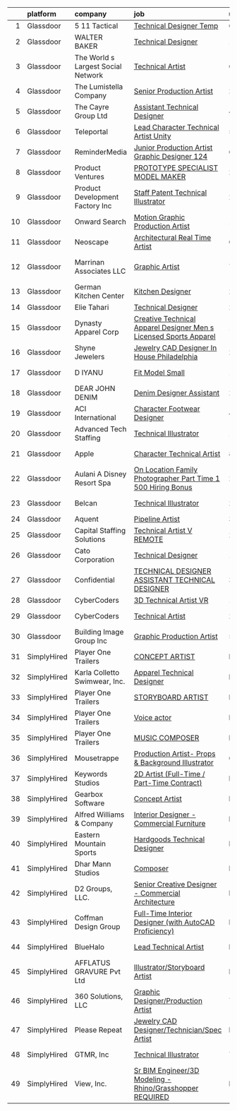 

|    | platform    | company                            | job                                                                                                                                                                                                                                                                                                                                                                                                                                                                                                                                                                                                                                                                                                                                                                                                                                                                                                                                                                                                                                                                                                                                                                                                                                                                                                                                                                                                  | update_time   | location            |
|---:|:------------|:-----------------------------------|:-----------------------------------------------------------------------------------------------------------------------------------------------------------------------------------------------------------------------------------------------------------------------------------------------------------------------------------------------------------------------------------------------------------------------------------------------------------------------------------------------------------------------------------------------------------------------------------------------------------------------------------------------------------------------------------------------------------------------------------------------------------------------------------------------------------------------------------------------------------------------------------------------------------------------------------------------------------------------------------------------------------------------------------------------------------------------------------------------------------------------------------------------------------------------------------------------------------------------------------------------------------------------------------------------------------------------------------------------------------------------------------------------------|:--------------|:--------------------|
|  1 | Glassdoor   | 5 11 Tactical                      | [Technical Designer  Temp ](https://www.glassdoor.com/partner/jobListing.htm?pos=124&ao=1110586&s=58&guid=00000182394689adb2409f5a56b5c7e5&src=GD_JOB_AD&t=SR&vt=w&cs=1_cc836a94&cb=1658818300938&jobListingId=1008014677003&cpc=AC285F3A3ECA6BB0&jrtk=3-0-1g8skd2jtkhqq801-1g8skd2kejcbi800-7d43e1f6d02ee829--6NYlbfkN0D6KkuCY15rIuO4yDBIdTXqpEaovYncxkn53Vcrfk9ZM5wnFUFug3bUOwzVVTDFWhujIoEgxjkmGVcQiv98dVSzLZ5P9d9R9_wpeQglrvZg9Cn6m1Ioih7tI1KCbkP12zif2P26_c5mAV_0srGzGMfCxIJleLWQOsHXNCOV8mBB0Hxbxhb6sZgY_Y2tUAe9vcZRm6WQp4QK79J4vB1BZ2UQ_FoKGMSQe9vCFBqjUgbWHMlwBiJKOmNHzCxaotvRbNYndZoiBQoYSZ6jWrvjM69qOvvYFa8fidel1gMiEd51uXIE4_CKje6asVBlYGNbiVK06deXGJ_P9cAROVtJIdD1-6KlxCJJYsdcd6Po5plImmJF4s_nzkNhCtfd9M7q0nAHCoA0wPHf0MOD1RWW0riOQfUd3T0Zw9U30ikB5fWOjXgOTO8kivM-Yasn5xGmNECpSTEyA1wZFmF2_Ux5lIaibfLm_Du1P9vnXgkjISvRDJjHL2s0htS8Em4l4BW8RELZ4F2sHiA-6KndikDWpxvHzwOlhayTKHIB_Iw-UgWQU0xCnGsvGKjdQteSiZowDlEQAG8iuLBdfuZIEJP8HWXoE8tsEcZdeYXuHLB0JhDFY99Du0FU-5X1iy0BJsmt2mvUd2Fdl4QKPcnDVD4nqE-P3_I-E9Yrn1KfTf0-yV3U4ZwJX7FpFRuJI3D3jSTHo1nJD9DHOXKFu1TiQU_epcUqz1qaN3_Jqj4THELl3xpwIOE4wOYEgi6Y1TJ-Ji19MkcFwFL_9yPQXDteRWtZ6LhH8MUzoR5xLQg%3D)                                                                                                                                                                                                                                        | 6d            | Irvine, CA          |
|  2 | Glassdoor   | WALTER BAKER                       | [Technical Designer](https://www.glassdoor.com/partner/jobListing.htm?pos=104&ao=1110586&s=58&guid=00000182394689adb2409f5a56b5c7e5&src=GD_JOB_AD&t=SR&vt=w&ea=1&cs=1_bcaf6c70&cb=1658818300936&jobListingId=1008005332025&cpc=D975E6D323D47586&jrtk=3-0-1g8skd2jtkhqq801-1g8skd2kejcbi800-16b3193b0ede4e7f--6NYlbfkN0A1-j4u96m2xyqoeIWnPoR7_J4x_bs5PQ-S-7T73NKrWs1ICRAWkHF7n2wd2ehqD8mDuGAT67GNun9A0CDmgBq9KSGfgngPpHkvvyaAc0N8118XMNXDUARQgpqAiZ1AtpVDpoLLrYWxJ2obS0RKBKzT3HjfD14k6Li0J2v4QPvvVLY-SKT17o0jOCrZo0-TTTXbqdOOeBD7fSno-0BFbjtWd8S5n1H8Xc6dKZKTip6rZjmKiGjztfn5IaY6wqAq6nugXutyqqjEDwtyl_i5WhNMSBkXQ5KGANJAcEjQmmy9l44p3dbRdAew73-IfhiA4Eav94d3-rJJ2RDubQFJ_ET5-yqQmZkkIrMvxgk3V1jo0JoFctN0-1kkmqkQlRbwpAfgPPzVMVtSce3Z7wdaxlkS1zrmdAMbLTDKi_MXgurlEcrpzRlAvJmsk9yj5nRcaK81aTdScxFblc77jmPfPzOj6f7eHVJNTxeYFmlZd_BTEjQpRGfvQpYz)                                                                                                                                                                                                                                                                                                                                                                                                                                                                                                                                                        | 11d           | New York, NY        |
|  3 | Glassdoor   | The World s Largest Social Network | [Technical Artist](https://www.glassdoor.com/partner/jobListing.htm?pos=123&ao=1110586&s=58&guid=00000182394689adb2409f5a56b5c7e5&src=GD_JOB_AD&t=SR&vt=w&ea=1&cs=1_6c822497&cb=1658818300938&jobListingId=1008016092355&cpc=D69957E0862862E0&jrtk=3-0-1g8skd2jtkhqq801-1g8skd2kejcbi800-3fe48458527b2a73--6NYlbfkN0DSgjPPcnEdvoK3uuxfISLALE6pB1FR7YSHOr_tSg5_QGIhoz_2VqUepdcKLBLI_zSI5rPHLCmBGcHrFrck0cHjdU5__OMtuROnyZWDMOtqNSikp5wvkTxRpbsPl5pbutXcizHzgqtDKCR-K6arTo1pSf5JZqUluYI6VYaa-41gPl0TfFDrGXrD7WTZGBkevvFh6U-LSJjiPEF3BISYY-vCyIhHW1gONHoVkbDc-lVz8SDT-G53VmB3dkhBQGu7c22xKCjVdme0I2XLGtDS9M_LiZGeSMtZDlVXVeTEvolOAwPWY4yhhNx0MGN1KSJ_Qxd02tG5XogHZx6ZHfaf7Xbf49q5WOXrvx5xH5NgDheKf--azDpco5tPoV1JErF0iIlqUU_5T96RhIesNjLka-oUPd12cXiOaajdRhTyP_YrochEtu9uEaGIol-yklIRcPJclTAnYlO9Ow7u7yj61VBnuHpaT-anayTiX3n7sx_bbFaCR8QAsLOr-F3wbJRVPCcQHaFDPRe-lR4Jii_X7YqRsGVIzyJMLzYvY6ZVEcoV-ZiuQ2Kzf9eXvUHQW6K7voMqMgtRvfGnM6FQwP8ormuS)                                                                                                                                                                                                                                                                                                                                                                                                                                                          | 6d            | Houston, TX         |
|  4 | Glassdoor   | The Lumistella Company             | [Senior Production Artist](https://www.glassdoor.com/partner/jobListing.htm?pos=113&ao=1110586&s=58&guid=00000182394689adb2409f5a56b5c7e5&src=GD_JOB_AD&t=SR&vt=w&cs=1_de915083&cb=1658818300937&jobListingId=1008028672485&cpc=9C938E8DE9AD6C02&jrtk=3-0-1g8skd2jtkhqq801-1g8skd2kejcbi800-05b1bd2fb5adb68a--6NYlbfkN0BEpW92YOG37VTfhljEx-fxCECMB1Dc_czrh-mt84bFxS9gl_eNyb6vfa4frp7vlEQjrTYlEX9qPr56RFrB3aJEaDxMCwmVYAn08BqlNdYlTcya01CCEKA3nllu9K-BqlWvGJtSnLCI0gmRz9j89EXSHk_NOeQ6BFAbr0zEmdSjA-NaRam1DtCWf2WZBAovyQ6A0ynfS3YFG-YwzHBn--BWBcHzbNPVPrDRScnXUyPZbB7s9xpDvB-o025tiqC6SzjzRFRme8ufEd0wGgza8gpqp92sW5bxD1nSM-kD04zP0mx_LK3cccX2B1pSkI4dk-kgs7npq359rGBVy45sTXz3ysIDcCIEsA0hC-EDrBJAS5fudOCA9KjlCBaD2_5-49wFdQvJYge02OWLOnMuXCmv5FKUhDvvwNmfWMR08pOscncWd1-sByj99IxR2JUUN4T7MPI1oUFtQRRtwg-691VOie8TdXPIzxFCVNPlPXKcrg%3D%3D)                                                                                                                                                                                                                                                                                                                                                                                                                                                                                                                                                           | 24h           | Atlanta, GA         |
|  5 | Glassdoor   | The Cayre Group Ltd                | [Assistant Technical Designer](https://www.glassdoor.com/partner/jobListing.htm?pos=112&ao=1110586&s=58&guid=00000182394689adb2409f5a56b5c7e5&src=GD_JOB_AD&t=SR&vt=w&ea=1&cs=1_c712a1d9&cb=1658818300937&jobListingId=1008020690411&cpc=9A35C3CDC9AD954F&jrtk=3-0-1g8skd2jtkhqq801-1g8skd2kejcbi800-fda2dd4ec6e10309--6NYlbfkN0Af7IH--f52cTUDwFMUanxXcd3NiV5wYJyzlyk1G5yREYcHNsx28vaPgZa_TGwNprhq9kacK8RvVpo5a9q8FWpFW4X7-XTJzlfTwhv6w9e9iHlhYfJLa3GwERkvHZkeywxjJPuriCQoz4RMhWnIXB_nG_EUB4QCsVgDz-96laUsLm_oodOV4IP7fDnLzAzN_S8liZ2YUF_RcYZekxYcKN89cj1j6gfnpT4DUBDuttdc6GcHJvQift9lb7DtXGiWbAj51oNtDLholFHjEZLd2sJf2Nm5ceekaarJ-0P7XLhWy99_9olTXMD4HJSl9eYBUuVBWXpLBJqarvA291CQF_vf7utBCWiHtemRqk3x3km5DR6UEejB_3kALjXJE19ee-eSZJgsEGydjsthnikg3EbYqCGrSTNm_ZTYW59TQFzDHCzZjbxJMIXJWwGKHVVDoF17wqFtf42RMP5BUkCuqUrVnX-itbYBRJNGFPpzBXaZgaJqEHEYY6hVUuPSoWskuYiL1eqLcWUGRQ%3D%3D)                                                                                                                                                                                                                                                                                                                                                                                                                                                                                                                  | 4d            | New York, NY        |
|  6 | Glassdoor   | Teleportal                         | [Lead Character Technical Artist  Unity ](https://www.glassdoor.com/partner/jobListing.htm?pos=101&ao=1110586&s=58&guid=00000182394689adb2409f5a56b5c7e5&src=GD_JOB_AD&t=SR&vt=w&ea=1&cs=1_cd56d77d&cb=1658818300936&jobListingId=1008018217344&cpc=66625C18893C0C14&jrtk=3-0-1g8skd2jtkhqq801-1g8skd2kejcbi800-859906894c9f4cb0--6NYlbfkN0AntC0C-TCVph3zu4OMPCfnQ-MMa4QglcNogR1ub3Tc_rZpyyJWIRgVi7EPDJFmRmFcYf0QzQ1Ku_ZX85dKfE0lMzCb5y1OiNdkVSz5CQgf-MD83-MTBdnj7igXv4Tljj-W0vMddCTkwos60s-DNMwYa_SBUvewDsiz-dhR5ay00I08jioO_88zWj9ex09pR8zGZk2eqSpqHMwwp4lLC3TbGZU6hDw4wVaRIeHhFjg1K6JetyQPRx3F0lcEy1ApsQ_wVHk7wxzYPlzgMVgp0V3z0PvtP2jB6wYSuAdTmIcrtcXvXeUV6RPUBoaKmBHFT90XGqLNNVLPnZxqN3PwLLD4yNK8N9YNpGWrLiVbu3aJA5XTFvA8IhDmIqCIfQc8twesnommPqLrzZdi2jbv6YTcScmgQY4ZMymRZtmvPjKST53qZ_zJ1cpJU81js8BLx0APcU6G6diqnvWyuPzR2ckQ9VHGtIIe6ZK4YmYkvEr8SD0luhRE_QGYE0sGUCM_4w9qMoxusg0XmoZPu50Jp0Ik)                                                                                                                                                                                                                                                                                                                                                                                                                                                                                                   | 5d            | Remote              |
|  7 | Glassdoor   | ReminderMedia                      | [Junior Production Artist Graphic Designer  124 ](https://www.glassdoor.com/partner/jobListing.htm?pos=117&ao=1110586&s=58&guid=00000182394689adb2409f5a56b5c7e5&src=GD_JOB_AD&t=SR&vt=w&ea=1&cs=1_3a304afe&cb=1658818300938&jobListingId=1008015049343&cpc=8795CF9063CD573D&jrtk=3-0-1g8skd2jtkhqq801-1g8skd2kejcbi800-483923777035cfd3--6NYlbfkN0BV5xWQvMmIkgUcdRWb7iWRWS4LnwJ0A4ASNg0KGqrukA_POA8ifgoOj7ZHGRdIKnJ6hU-Fy6hPRatKZ6qieiqvEvHj1oqrTY0pPiXCJ8Br1qXsme6Nkk9Pt9LV9bT_ahxJy2MUFPpA0rgFw3VAzODJAa2N6_q5OshETSVwVEzbW1JPJkimDcEuDGFDkUvGDcF84mF-TgUGNsBwpQNTFOSiWWLbTYv-aCjBrpNGlRBhCIBbXEeRtLnv0DA_5wrVnedNjjWp32WpG5TYK8M46a3HMMxcY8CHv_b2p7-N3nR1zht0j_9qBQHzw-KpCHvVMRCw1bJfXztss-CdhgqEtDWmaYboYtl8jqcvc7DTWJWHZcEFWPRzZhxNHPj-TsdetcwKGIkPmu74AwNewYq7yuiS5OIRiP4ipkfjA5KDWids3XEfICyDDmI-Lb5mC80Hjhhn_ZbFIJOD80ZeaPY6Z1mflntFMxTGIoZU-UyDfyNm0-A3dTfanVwu0ekPLwIJguexO4tM2XAAK_YL4GwlR_cBDSCqCPwMfVI%3D)                                                                                                                                                                                                                                                                                                                                                                                                                                                                             | 6d            | Remote              |
|  8 | Glassdoor   | Product Ventures                   | [PROTOTYPE SPECIALIST   MODEL MAKER](https://www.glassdoor.com/partner/jobListing.htm?pos=105&ao=1110586&s=58&guid=00000182394689adb2409f5a56b5c7e5&src=GD_JOB_AD&t=SR&vt=w&ea=1&cs=1_9537db6e&cb=1658818300937&jobListingId=1008028303055&cpc=2150CD7E66658E49&jrtk=3-0-1g8skd2jtkhqq801-1g8skd2kejcbi800-a6fe71f5953da0c3--6NYlbfkN0D8MUTqa7XdlHwNKTezbxLwYTtL0moYpcV7Q7G4Xs0LfnOxS5OELbpY7BnflRQ1mJR6huczeWRF54OzAAFwLpZq-Rfi3uM_icdoOoTbys-0D0qjnKBtzm9DvHN5FIQeAz0XzKJwMnKS2OPHnyWxznpQeLDkW2YplnwE-Mx0H8H_pr0AilITCHHG9ayTrXXZPRW9R0h-D_xuhzaEP7t-mACpCq9oRg7wkCujFugiV5lrIdayXuYYPQa9LRlf-Riee6cXi2dKWha61egjAQ-_pkrVCsXY7nN4ZU9YSb_c6Sr1g_JBp8bazPun7WikL7zcGv9wXK8tbgLUyb4TW4Ivfv2KTmgZSRe-VwbSoEtWkSzJ9vl5eZHD-1xS62_P_HMFxNj9qB5AImpgj-jNSK0IMSQZU7botGWVSfwMgmftlvlke_hxDw31hqCG0Ot3g-5rXKmgyo2YbRvdld7veZqm4Vh-MfpuxLb3wZdpmOUb2E1qBtoUk5M-UkQeoDYSUQLfuqJIYfBMBgWOag%3D%3D)                                                                                                                                                                                                                                                                                                                                                                                                                                                                                                            | 24h           | Fairfield, CT       |
|  9 | Glassdoor   | Product Development Factory  Inc   | [Staff Patent   Technical Illustrator](https://www.glassdoor.com/partner/jobListing.htm?pos=111&ao=1110586&s=58&guid=00000182394689adb2409f5a56b5c7e5&src=GD_JOB_AD&t=SR&vt=w&ea=1&cs=1_f04d1628&cb=1658818300937&jobListingId=1008028185102&cpc=8CDBB1EC89CF7160&jrtk=3-0-1g8skd2jtkhqq801-1g8skd2kejcbi800-169967502a7e5570--6NYlbfkN0A953Z9EfJZc5Z9y7Wb0NkuJO-5BBnqXCJSieP3bN3oT3pD2vzfTR73aYmAFikiu00d60xhu7R-WiTHaw0sQXFVDm8erCPFzCWp4XBOXAKbaUJAnKv59AUwWXP2FqhOMPbWcy4Pzia449-8_Zydl2A0NgzQMepkZoILU6GmR0j7Oy5-FRJqyhsX8OEYquSFiehq7yAoif3duVFXPr_qlqM76mcpauvUdttQJXxCOgi7wzZAINhcNHkTVhWbTnfAD7FdEAwtuOZ6EuZA21q3cgL1GN5jwPu0Cx2QpRh3jXLF3Ih_og9on4dd5PLUruGJ9FnKZInvmcoziD2f9iyPbD2238gJi00MEEBQmf2yjLimqIkk-4iXypV1fNA1JeM0b9IpN94ckLNUvUixARuu27aG8ZLfKqBcIb_VdJb-_y3wJC7a1MfbbThQEw--CrUWew2WE4Pg43J7qhX0pz-kZjoVypHjRJwOFqLiWZawwEjSII2KrGJmz3fvea9fWj927bBruf1hFMNXeQ%3D%3D)                                                                                                                                                                                                                                                                                                                                                                                                                                                                                                          | 24h           | Remote              |
| 10 | Glassdoor   | Onward Search                      | [Motion Graphic Production Artist](https://www.glassdoor.com/partner/jobListing.htm?pos=128&ao=1110586&s=58&guid=00000182394689adb2409f5a56b5c7e5&src=GD_JOB_AD&t=SR&vt=w&cs=1_d18fe229&cb=1658818300939&jobListingId=1008025411012&cpc=C3517E2410EFB392&jrtk=3-0-1g8skd2jtkhqq801-1g8skd2kejcbi800-660d75554043d9e8--6NYlbfkN0B7YoEZZ2QAGDyEGGmBPAUWSHc1Mt3sMCn9FehKcWA3wwfxcx19LEZnY8Y4HGhdxxo_AZCRgOeKtFgMHmjTBqCPKr2z1xDfFCQZA60oXs8OEd0TGe8T7zwfm1DOtyl3-tRvObejY_RXhkcvQtkVWJMu-aRM1B3nKo0v3OBBDgg4-K8ZfPe7TI6sFsxE8IIR0qe08FXcnZYOTcRqw5Ix2dVyVY_ETq3GtFQhIEwVkp0w_CnWvF20PDxludDusomQVZqstlzcYGQJ-YuojTF9rJySTlWu5cSTJnTPzJSliG0-p2pUIW9o4R3eLbZMnYkZgAzCAgLEFNzgI41e8152EUxwYYBQyDRbEfGQ_4IVRU6mbKiprgn5g7iCUe34wj4Fx3sEPhKZ5PJfKa5goSw9r8DFqk2NLugXiltrHiqebstXmRxzsSRsjHn8P3zIDMOItAzGz3mKTuYJ3WqzVRxnqRhtovcXuHFZP_VA5QjtwipauPjOOsMjp2CqXChEE-iD-PLoekefG4ZS1rNT6wKi5fGM0sWW70lZ8QvGDtOaUHf-gW94i53XKHEsDr07-SITr88-HtBUZwYnyPdknfJdPrHjGJBSsIu9kUIkaN2i_PXMzjqFaOovowsbOEWG_61UC36c5Sls23nIraCXIJlgQuOAOPCkooyEZ9prrM2YhFWcJxbJ1oW1_I6eMWaMNUbEd_GDsc3gABMK5Pzwy7n4NFlcwfitysbm4Kc7RLSbJkyYMtpYBU9hnWHfS0H9mNXpp1zVLRUfOI7yGV-Af5RqqX0al6je-rGu-mKwuDHnrJqWNQtH_TREoNP_jnzr622LzhByRFUkdun3fl0vxE0FDVfUoePkyqjLD52o7azZkiEYgd5kUzvfDoQ8GSqyLCjg4a2QHnEkdvkY4KYT_i9wHV5d802Os9m3yTjLonOMoJq0qGO2oVZfupJob21SlTOEWrcPfKhZGuu6SwHc6xWnKkEvK69WcSTeAOClL5-yFNED4svH02myzd2iHgueQuv29kY%3D) | 1d            | Sunnyvale, CA       |
| 11 | Glassdoor   | Neoscape                           | [Architectural Real Time Artist](https://www.glassdoor.com/partner/jobListing.htm?pos=102&ao=1110586&s=58&guid=00000182394689adb2409f5a56b5c7e5&src=GD_JOB_AD&t=SR&vt=w&ea=1&cs=1_c58e1ee3&cb=1658818300936&jobListingId=1008015018018&cpc=490CEE8E1E1BE450&jrtk=3-0-1g8skd2jtkhqq801-1g8skd2kejcbi800-1b1e547767f1074a--6NYlbfkN0C2SVAOpOeIWQkPp9EeCSLxTLheLRty2uanDx8E9nXZ3pmbkvOHM_GwgqAmiGXeXj2oiqquUdfmYmInOjRHS9SCSEZSsML3CuzsoxmyNwX-d56OqSWaS5hyITUoBprMx2IjeGU4TS-xeZn7J3M5OKwF3po8eZ9TyO3IRUI7yha-TZG4yqwszmTOFLUuhgDRHqK5UIQ96Sk4qDWKD-jAs-szoMHQjMiF1M_aKbWvFSiL-a9CfhfapdMKxfHO4O3LNuerRZl1W0VQCkZoXvh6ef9EfZafL8nNO5I4z_Yzkh29xGNT2Z3QBr4DpDNO-FDn4VR0gsEpgowzItaa1yurDb_TYOdS9YusM_Ty005Bjw-17gdHUh_yAJGTCR8zWP-IfWfdfHJKRkI_8kgtGOCU7Ihaw30fNL35sb3A0qY2j6am5chVVPg-ixn1A2iRHMoaIJPKlydecCQqqETWpRSzqpxYxoDEunUNcMx7c1p_ArddaAEA0t9nhrT6ofyOil8pjst68motOZfiQ0t5fcZ1DNmW)                                                                                                                                                                                                                                                                                                                                                                                                                                                                                                            | 6d            | Boston, MA          |
| 12 | Glassdoor   | Marrinan   Associates  LLC         | [Graphic Artist](https://www.glassdoor.com/partner/jobListing.htm?pos=110&ao=1110586&s=58&guid=00000182394689adb2409f5a56b5c7e5&src=GD_JOB_AD&t=SR&vt=w&ea=1&cs=1_2b01c601&cb=1658818300937&jobListingId=1008012020160&cpc=D5E11A5BC695825F&jrtk=3-0-1g8skd2jtkhqq801-1g8skd2kejcbi800-d0d3145089aec4e2--6NYlbfkN0DzaDHVbxJ-LJZej0v9fk4K-FwNocoxjQ_zxp68kPBvcgR9UG8IK_m_cyK7bRibnjp2ZeZUK7QwJwDsLm-I7t4pQC942T1US4nsZiv1UkpE5yWyI44klmBesQxSm8EyHN-tlhE2QJaoO_1-1QZVqzIvIo-NqbOSGGZYATFrEbFbzGARjqiOJyO00RW8TmvCwvsnEs-WSk2uOqsKy6FJQ5nNHuLc6-3JyFGevKwfcbZV6ZzRQZvIaFOr6XMriaxMrJFL1NkOMLu1nk1AwKmd6_q2gJuedVbG3rnF1XhG3gA3u1_OhrAUfeNkHVKM87uJ4h25u3qfbOEdJpOPjcn1iuriyZ_ecx5V53DBgGM5osghU6E__Q14M9sBjOZ_-ZEdYfnwon8E3tV0UjxgWZEncu758d30ks0O0n2h4mUgaHIGIF7yp5TTCYa06gI42ajRQb4K9veJnhLGdq5peB0IfS4VHRTeFw9CsY_gPLwt9yffeXqaKf_JdBJwqllwqaGIbiE%3D)                                                                                                                                                                                                                                                                                                                                                                                                                                                                                                                                              | 7d            | North Kingstown, RI |
| 13 | Glassdoor   | German Kitchen Center              | [Kitchen Designer](https://www.glassdoor.com/partner/jobListing.htm?pos=108&ao=1110586&s=58&guid=00000182394689adb2409f5a56b5c7e5&src=GD_JOB_AD&t=SR&vt=w&ea=1&cs=1_79e8f0cf&cb=1658818300937&jobListingId=1008027754137&cpc=A0637F14311B9419&jrtk=3-0-1g8skd2jtkhqq801-1g8skd2kejcbi800-c3471e7a0220619e--6NYlbfkN0ATuzukLZvOA7Cxi5gGVTPK8s05ijijAIGQnHXs5Od0X0goQyMYXdNJ0kE3FOhOsVi5jMsuF9JwSqLszccXersqLCvaQJvo4nvEe0g7BNeSjWNaP9n3sEx-22ntrMTeHNvY0uX6pUHSijpS3E75r8pCTKeQRDzDtUThvk1n3eVI2uXqnz7prtr3ps5BNaAXY_8jphjCtehtUjGz1nTThOtgscbaA3tRMgygYJJl7A1mwVbAoDPXI8N33QpwVXX7Blbb5mz75tcWaqzDN4X3DxwgzL451q3ZON5RN8mUgf_psRKWi1faEldQ75jaTkSXGDDFjbB0nz3opzTx0SAaNf_C7htZYoVX1pn4_HPTXr456f7-SgeU3LEF-vF18prjdNhyRAO-b36kfL7_IhKrfZBm6WGqUs0Mx38ldhxAw4gce9NfKDyFZBaVZ_DELxUQEznB0mesySHVUKtmS0Mv_-9xjycvZN7Xg3u3AvJBWJ4Qa9Xpmg2R2RfxE6wJ6T9FbAc%3D)                                                                                                                                                                                                                                                                                                                                                                                                                                                                                                                                            | 24h           | Seattle, WA         |
| 14 | Glassdoor   | Elie Tahari                        | [Technical Designer](https://www.glassdoor.com/partner/jobListing.htm?pos=107&ao=1110586&s=58&guid=00000182394689adb2409f5a56b5c7e5&src=GD_JOB_AD&t=SR&vt=w&ea=1&cs=1_4f27bcab&cb=1658818300937&jobListingId=1008028599341&cpc=EA19F5B90D514204&jrtk=3-0-1g8skd2jtkhqq801-1g8skd2kejcbi800-9cb573c67d93cfec--6NYlbfkN0Bw84qO5eEripHt-x96_hkZrAGEw6xdFuR2lrgGtBhNFaH37_6mlAPlnGtXiUPbK1IIIh7Hg-A4zyRXl0ZhxAxPX2hBy2P96Oy7dVZ5ZkqTZeZMjWn4dp5-LfPP2QFt9dUMqwcqTT5q_Dt9yQ1onRei9PHZfnbNoWnDZt0sjVdu3wG4OT8gYFaTiBvx9IWoScY1Xd8itjEt2PIDtSTHqu_pKWwODxvcjjqXw2_c6muzApMLhA0RDiQCCdIRWUxLaBTRVMGsLOXM45sdWAB-NoV7HFg6e4e7mOsgUrFtaQTNCJ3W75Q06HhOF8pZgEnC7wZusKcMiDb4EQiO8gvun32jYu2GGkDwfnJtjoiZkxD-NIfr9DrGtPI9quJBkUP9oTUvgvhTK5PlXRBxuu0zFW0Z0efNCV3A5y6F82wzofKyHVmn_mzNp1R8j2QewX7z1dR49tbFYB5emlEmnZGx9UcpwL-lQqgzPNhrG2k_9QduRgib87IlnkrdXkxqd5j_rNBvAhfXBgWbcf4LQzGP0cdS)                                                                                                                                                                                                                                                                                                                                                                                                                                                                                                                        | 24h           | Millburn, NJ        |
| 15 | Glassdoor   | Dynasty Apparel Corp               | [Creative Technical Apparel Designer  Men s Licensed Sports Apparel](https://www.glassdoor.com/partner/jobListing.htm?pos=106&ao=1110586&s=58&guid=00000182394689adb2409f5a56b5c7e5&src=GD_JOB_AD&t=SR&vt=w&ea=1&cs=1_d65a3056&cb=1658818300937&jobListingId=1008008395073&cpc=D975E6D323D47586&jrtk=3-0-1g8skd2jtkhqq801-1g8skd2kejcbi800-5a7ab51145e85e59--6NYlbfkN0DAwgduWqBP7ymGN-lTADpinz2i-23XbRAyg5ywqS-MDfYRIU0B2snNI71e3mM2as2qiy5nTxh5JAbKYGUgjkO5eC3xOTXZavoGIRpNUU0q7NigTHDvCXelEe5BT8aFvzqTdeQ3MZfuwRqF4c8jtGJ-wvBfmZnkdP0Zio0pphInwMdsmNPgoNq4TjA1BPBYN6VLM8pSjgoPrnUjWIaFMoKDkm4djGTDhJirQUm5HTVC1lqzcmBEg-tT5kHx-EJiBfNEwWTr83oop9OLDl1fbFrxy11eVlVtglErKxb-4o3Sh_mvXWqaEYonAcxVyiVVXxc99jC0XuoQBDsBq4TRC7sDJxm1u4ndV_3Z_pBQ-uLjh6wqWCKiEqyE8GpVv1IQgh2qlnmJ_uWM75mu1SBdoB7bx-ppxD1esSDFgZgTJ5mtTR9pzzx0AXbP3ggajCJxfgy6d7084MQK6XiEd4Ext0IoevcuOmhxOGyttVFoa73OkuR51k7uJP7f5XOmF6bgli9Hv-BYRUYnAECrthDuip3EfWED9H-kXb0Z-wuyciVF27O-d5DWkcd9JkxEOlJb_mc%3D)                                                                                                                                                                                                                                                                                                                                                                                                                          | 10d           | Miami, FL           |
| 16 | Glassdoor   | Shyne Jewelers                     | [Jewelry CAD Designer In House Philadelphia](https://www.glassdoor.com/partner/jobListing.htm?pos=109&ao=1110586&s=58&guid=00000182394689adb2409f5a56b5c7e5&src=GD_JOB_AD&t=SR&vt=w&ea=1&cs=1_41b5d2a5&cb=1658818300937&jobListingId=1008028394507&cpc=8C7EDB9C3100EB8F&jrtk=3-0-1g8skd2jtkhqq801-1g8skd2kejcbi800-ac9ee6fd092e2671--6NYlbfkN0BVcRRkKejhnowpWwNIdoIe95WAdvdyuyIvmK_kEpoaCQ1F9Yw-TIao12gQm8qKDsXtjrdbITp9fk5dwRRaIUxWDLIkX4K1Y4ZVfjpV11HfHZz_0zutD9g7XKa22nJNiR8mIznuz8ctXB5ZvNZCTBG4V2gaVsif0NmG7El6O0wxc_QGOrGKWX7uapYyvmGFOGONtyzm1wEcT-0MsFoyMXSbah_UFHpI-ocSoj3ZwinS3dw4e4OkRjjBlnuMrLZ82LLQ6m-CxMfmq2ii8ISA_bP2qcc5kVyF_2pUQ2hdk_JhQDqYDXxf1KJFikB8P4BmgN-mLknSnpbG-04lFlvtU0KiGrrREnqXZX9RhZtG9Q1OQVosvEVo8NqBn8hhW1_293kvg81THYynXL9T0m5GQrtNbB87ljwC_RfI_FFB5lLyNCa5knk7tdQ0b5nnDxTwqW5LLIMnNp29ttX1GbJqRUin_SkEh0qI0a57qKkl12QOfDrh2JHYq9uOnrEqHiiKc6LLnJ74_B6PJw%3D%3D)                                                                                                                                                                                                                                                                                                                                                                                                                                                                                                    | 24h           | Philadelphia, PA    |
| 17 | Glassdoor   | D IYANU                            | [Fit Model   Small](https://www.glassdoor.com/partner/jobListing.htm?pos=127&ao=1110586&s=58&guid=00000182394689adb2409f5a56b5c7e5&src=GD_JOB_AD&t=SR&vt=w&ea=1&cs=1_a317eb5f&cb=1658818300938&jobListingId=1008002911166&cpc=8795CF9063CD573D&jrtk=3-0-1g8skd2jtkhqq801-1g8skd2kejcbi800-a5340ada4cbf8530--6NYlbfkN0CbdcVeFnHfKTbN1GP4zIKFTu-9p7vjmI5Dsb_xN-Az6WFzQSrr5vjkjqcLxN1K6bYh4vaspUhYHsEAOgFhEMJHL95yR-A8FDsdCdxN_g7TgWZZYkc7euWGCYDQ8jCd3kde9D04LBzOmR_YTDYLtj10Rjyw4NnDI4WcEVnJEyjHDx-fHNHETjipzcXyoIejGfZGkHq7ar0s7Lbh-txwze5lUREMz3TN8Mlb5Grk3-_9C_3HisFv0v6gF7k3mJ1zgAAicb1TjfmbZ25OLM7HS2Czc4RlqD0A6h74vAhavvVp2rexLnxplNdbIQmxdqDVrh1tWM6EguIdihXeqfW66p-hpB25sbIblM75rUzw0emucMiEDT7VnwC5HNjvzZGOiFEyYdgobzKOCg0yQhoQWRGdg6gdYY-yfG2ch19GZaE3X1pRFlz6jBnmQzLSbTiV6drrJzUCJKIXYiNP8u42NfSTwgMWItXLbif1nqu9rwJ3XHA2LKnq8GJD)                                                                                                                                                                                                                                                                                                                                                                                                                                                                                                                                                         | 12d           | Norristown, PA      |
| 18 | Glassdoor   | DEAR JOHN DENIM                    | [Denim Designer Assistant](https://www.glassdoor.com/partner/jobListing.htm?pos=115&ao=1110586&s=58&guid=00000182394689adb2409f5a56b5c7e5&src=GD_JOB_AD&t=SR&vt=w&ea=1&cs=1_f98d6733&cb=1658818300937&jobListingId=1008028962612&cpc=7E331B339EFC28D0&jrtk=3-0-1g8skd2jtkhqq801-1g8skd2kejcbi800-acdb32906a00e85c--6NYlbfkN0DeyJ4CP5CzwT7broxeUwKBt3co1QwKwWitRQqJu2WRZ6s6C6AOjZP1sSSnmtcpIDgfwqMRxEGXa7M1i_fntRjAY4k6SQyWn5-h__Rj5mLRTp1jpyJyAtrUekUrpu8l0E34hZfJ70DWukmRtgGtmpz7iUprFGk_3FuWJylgpq17-HvCPPqkBRCcblK4dUVpOdNp2pg-KWAu6KTYpOtlvTOKsbt8dUybBxXMd03wUpFJMwOCXw4r8tEazdigG47ZbS8GmX2nVFYJU95Qofp4qPRhvv-ZW84qTTLS6Fss6bNT3RbYD9Ywq0Zg2dV5t7Hx1pw51F8-7BmZUx-QD64zr4z6N-wfRDzmKJ2q4XwGbfk3SHXXiQZTTukG2xnY6tq0HIYCIgkR7Pb8wHMpkSoWn0G9QRIKZvxW-R1mD72fNi-7q8nRc-FgfeitdE66-KyOhQxrbHhNTvXLwGIIdZ42SIehQflRtU5yZhRjnSW5_rpIOP9KiIL8LQ-hDKw9gEtOzmcZz9g1t5fl1A%3D%3D)                                                                                                                                                                                                                                                                                                                                                                                                                                                                                                                      | 24h           | Arcadia, CA         |
| 19 | Glassdoor   | ACI International                  | [Character Footwear Designer](https://www.glassdoor.com/partner/jobListing.htm?pos=116&ao=1110586&s=58&guid=00000182394689adb2409f5a56b5c7e5&src=GD_JOB_AD&t=SR&vt=w&ea=1&cs=1_fb8dea9e&cb=1658818300937&jobListingId=1008020711180&cpc=0A88B0016E52E137&jrtk=3-0-1g8skd2jtkhqq801-1g8skd2kejcbi800-9ca67d59a480c71f--6NYlbfkN0D4nuovUOU2dPryPr7-xanE7ZFWASvaSyNm3BqXIbrO0m-hQ1hxIqmwoTNy7yy4SWxu6W_6kZf1hNDaR8myyeIXGwmSWBpCfwslxT4v49ACyPr87cLkNCHoAm0rrrwHf8o7DUIv8jco1N6RWaXDA7aLEIw-B08LtYXrUmiiji4VzcjGaHQDVQUKKDjYzeCpF3tKpt-uahxNC8no10yCFFNCR70SP9ynKbOU65Nd03uObZqM3egNyWOVDzcZ3dDXY_UsTyZcHwWyFzgDeP8xZ4xtpkEuE1TrclY8qolLJyrJuMQ_I4cVqDixpVfJZ_luPmli4cZ8TgRo4W72PVAPsjoTawcfGDy8nPbh7GO32z6CgKUbPmaDHs7uu8vxryp8ZDphAqfAyuLNBFG16x0BYSX3BUsg9y5Hz9snsLLcZXKyNhXO2WENzOE70-r1xM3HmiVZ51yvzxBoMCaMJeWihBOYK0mDeOZhIoBFFtY7h0zZv9-KZlYjbqpqS_exZGqkr57nM9zuaqH6yw%3D%3D)                                                                                                                                                                                                                                                                                                                                                                                                                                                                                                                   | 4d            | Los Angeles, CA     |
| 20 | Glassdoor   | Advanced Tech Staffing             | [Technical Illustrator](https://www.glassdoor.com/partner/jobListing.htm?pos=126&ao=1110586&s=58&guid=00000182394689adb2409f5a56b5c7e5&src=GD_JOB_AD&t=SR&vt=w&ea=1&cs=1_6711dfc2&cb=1658818300938&jobListingId=1008005732955&cpc=26740BCDE5E48596&jrtk=3-0-1g8skd2jtkhqq801-1g8skd2kejcbi800-50cb0154ecf01cbf--6NYlbfkN0A9CgweQScmmzXFz_AWEu-16fuTZ4lws6om7T2AJ3_8yGS3fxso7EQq06-EfO0Qsp0Ak0hAi33wOSYFm8Xi4lPJcVlJ2an-Py1HxOhxp11c1-ZftVXExKj6-bbAiD1bDPKmH4vIErN3YopIPvL3YM-qzaiOyJCI53wUHwjRq2JuozLOAmFa6p6QhukWTBA5I0qLb9StmixtRbL9yfDWG8vnDch6go_0J9JybZH-ZHH_gM_BXPiEx87ppgZojSKOE2cqbMI9MC3Pw0aD8FpCNzcV4NGo3MZIwJeuqB6JdT438XC3GfkK0g9K9ZnSc92eEpuH7P_3XmvHdgXQJtAFSOvTMNZTJZwXtUH1xP3uun32c06b8nx5S1MhrjTMUGJDoHAZex1x-121-jnfS1UN8Ner_kvnwFcTtXiSrdOEz51HNLYP2VO8ynT_IsH1i-8AQG3YtBfpzwllC2xOE5imqiiyKwXNlb32TUi6OCU4ReQ9k_2sfYbs-2E00M-a9GMwR2b45SSwphxutA%3D%3D)                                                                                                                                                                                                                                                                                                                                                                                                                                                                                                                         | 11d           | Woodridge, IL       |
| 21 | Glassdoor   | Apple                              | [Character Technical Artist](https://www.glassdoor.com/partner/jobListing.htm?pos=103&ao=1110586&s=58&guid=00000182394689adb2409f5a56b5c7e5&src=GD_JOB_AD&t=SR&vt=w&cs=1_44583a2e&cb=1658818300936&jobListingId=1008010117631&cpc=AC285F3A3ECA6BB0&jrtk=3-0-1g8skd2jtkhqq801-1g8skd2kejcbi800-66b1a914a282f75c--6NYlbfkN0BvKrLyj5gPmtZO9T8euul8TCxuuKNOtzRJOomxnwSEodTz2Bc-sPZl5OJ9R4TJsNcVXjfURhm1FmbdCaaE0mLWioVSDreO3to1QXyS7aRPvqaJnMMzTGY9OCqxT0CVY9Pig2Hg_riI1LAm-REtiMWaXOApSLO-NJxFTmsaneEUEPL5yjCPuUGnAUV7UD8QZrvfHB-DiEiKyHmhAmVDOkIEdky7ln17oFiJsi0nZimCw-MYSqdbvI9MzeWSq_MZuk_wRT_vC3jopFip0ETJiJtSWjJRXpt-rA5GwRVyTgSSxbYuHWKBIJ_1u1yYHSjzkN9_dyqA8LLFLVKx_vi6nS3vYSeFaa_UP6f8QDFRq40vNSagIojslw7px8nqCyyDkqANTG47hVEFmnSkva9TSEApJBhZG8dgvRm45DEvxFYCGg7zW8gCa9agf3i9e5Azk_2lUMhCIa0bTVyjgMdxq_-Efm6aVkPOTMiTqA6ei27TCPxH0gZE64UceqhcORd_SBv1EJj_C1iTcI7cgy2DSBrHhh3Ij_gL8uvaMo6ohHJDwoH3Ty0Mvg3r7s-c_8yQbiMfXrkwL817wiVhDBid3zXsPS0i07L1Yu3iIV405wFWPWCLJonuWFlizB88OYTXQN1V69NoeS5G4zHx6c4Yw6uHIwk_iqzOW_Aoi3AcSmwQ9DprTy_NB9GCzI_T21yXH40zWjSwn1Ds6juM2gKg8keQEkuAgZefc0jaZ7PIE1d5kMBgA7Tu2gsfDPPJtGuCEpnjNbtvqXpaezW9oyqcLH5EpYvHBgjFgClXGTNhbQ8NJBjygpxKR3cxMuBvH1KqTwJ0uoSgq1zB3EAsqmYYOdHrW0tP8lRaQwInzzln3E-8RHnwatw2V7mUi-i6pImDanSuqXXZnAEnG3NJPG21OFOWK9UC_fBHn65zHrM-YGMt1skwHB4aBV8b7WpBTNnb6HGSYAG5YusjaA%3D%3D)                                                         | 8d            | Culver City, CA     |
| 22 | Glassdoor   | Aulani  A Disney Resort   Spa      | [On Location Family Photographer   Part Time   1 500 Hiring Bonus](https://www.glassdoor.com/partner/jobListing.htm?pos=119&ao=1110586&s=58&guid=00000182394689adb2409f5a56b5c7e5&src=GD_JOB_AD&t=SR&vt=w&cs=1_6ef2f8c5&cb=1658818300937&jobListingId=1008028294276&cpc=A65DF3A704A48F9B&jrtk=3-0-1g8skd2jtkhqq801-1g8skd2kejcbi800-44b8382f916fb4b4--6NYlbfkN0DAFTyt7pbDCC2JPO79CSdi1dIb81yjczP5qsKcZIxgiYm3-7g-689U2cxPYbwrNgCt239Ipw-_-wwiDF02SRiO1EYOvFc6HZ0ZANM3UT0BVz1jWsIDLTAI9iY9P9VHwksjLdOnhYplPFfcObNx2x_TszwxQ4AJ5hMOxOQtILaQYEzEwGCECUIV-ux2p80qtWdbjUUL4m_3UNNuz5TZ-YgPLRVP3YScQYjIiKsLSJec2XHn6VAwfDRjD2Wpkw_iumhmTSo58juHzQz_-2KTQBstCcEU4HWHPNzor_wg2VuBZ6PKc5ghIWorv3zcLlzCc3BhcVP98lLezGanEga45beOW_hn_tLsEL6cmSLnRwtm9xwaflwpwDqxgF8MwUW5fGerl-d4781jAbFy6y8Ryi_yHjhmyb_j4i4WmygCY489U80EWELYpBN_)                                                                                                                                                                                                                                                                                                                                                                                                                                                                                                                                                                               | 24h           | Kapolei, HI         |
| 23 | Glassdoor   | Belcan                             | [Technical Illustrator](https://www.glassdoor.com/partner/jobListing.htm?pos=122&ao=1110586&s=58&guid=00000182394689adb2409f5a56b5c7e5&src=GD_JOB_AD&t=SR&vt=w&ea=1&cs=1_aab0ff96&cb=1658818300938&jobListingId=1008029095566&cpc=FB7E4A1762AE5BEC&jrtk=3-0-1g8skd2jtkhqq801-1g8skd2kejcbi800-0976e6ba1b5f9d5a--6NYlbfkN0DXzDzZ1Oulz9LSjzVbF8otUHEujJfFPwzVdyJWZPnyGBC-xHtBtebw1siL0zRHvfMsN0-M01GIdDFSFTBEXFlD77CeWuGvnAiJZqvqeEkUxYOoyQtROrTLo0MhWqJYkspnNu0EcBTWUCFlU76fRIk0t_9x-72u-8UsCvQp0r2Rbi94PtN6RA-cUXt6NR_jJ8wPk3LNb5PurjL7Cr0oT-jGqJVyM6Eree1uzjURvWsJpn3D0MWaUGpwF7ouCbJ5S-E9iw0yGeTrmpXDTbH5F1y4UmsvGMa2sWbzZ8EIHVLYVWosgjxvscshxLk1DzZGAgxFBDa3Jkk6jnIefVYALGBzlxjhMhQZ8cFyi5u_1jmoFsaEXpTbKfzamWdyklDn7rCgsYgEUjw-rbXfflZFSW-hFQmF2CEHuxMDOeLNQoVlhckN7L_z6lODMYjtadnBN03eLYIO-J1aCxPeCtcHv27xyh_hvWaT2Ns7gt_4PmzFfIG_VPu4auq6MGr2EprshX9zQHXLhCYzM63OZ1UHU1K3zHB3F9om5G0c3FC00SICJpQgBciwIYuyhU2rANrmYJGgn3lp-_9asWFO2LguVjlOPJ6JbGZT_3UtI8lwdExEWcWuVpM621YLaRvDjNVuHNsuPoLpmljze4NNPUQ34JG54zyQzt6D2qF8paLuR9XWBeRv2j-f3vrEm4EvVFS2ZY4JM1RbNZ2b5A1cHS6y2aPsBi-MtmVKtc_GrJRtpyrKQvH5CZhE14aHwgdLYHpgRoFwiQbTN3eFly-sn9JUYmdW)                                                                                                                                                                                                                                                     | 24h           | Greenville, SC      |
| 24 | Glassdoor   | Aquent                             | [Pipeline Artist](https://www.glassdoor.com/partner/jobListing.htm?pos=129&ao=1110586&s=58&guid=00000182394689adb2409f5a56b5c7e5&src=GD_JOB_AD&t=SR&vt=w&cs=1_5af9e6ac&cb=1658818300938&jobListingId=1008023120719&cpc=9DC6E4D8324653EE&jrtk=3-0-1g8skd2jtkhqq801-1g8skd2kejcbi800-81da20a4066c7589--6NYlbfkN0DMrcEu7yrtATojKJA7cEzGQ3FdRGWLh0CZQInL4ECGI9gD0Wolx9R2v-Aex0-GK04Efnm1Pc1Fx_xW-icw6l6Wbw2YNPfEu_YT4PWoktSEPEFDwblf3jS81U18Fe96z3h-bP4glj3PZmiyuRqWbVnY8O9DJa4_LM_j-isT6WZt6W7tVW409AJ-kDpNhv85xHzvIM6NcGhGEvq8z5b4wYMCqydD3xmukT25kaB6EJyw54LtPkLrb33B4TtZsJmkwlGaeLSq4luGfK9vHShcqbY0sCzLdNNdgt_mw4BE0-lI5LhjO4P8zTSGXESXhrkz6-sABArshzf_tpPGW8McYu4udthGyIPLWuM_rGecil8-HWClgdJG5o9_QglemdF0BI7NH3mtV-knaR39nu3JvuWLA4ktUJzfBP2a3EUu04Z9MQI9qghqvzRXvxI6ZgWKHQQ8-eGfx18MVQ%3D%3D)                                                                                                                                                                                                                                                                                                                                                                                                                                                                                                                                                                                                    | 3d            | Detroit, MI         |
| 25 | Glassdoor   | Capital Staffing Solutions         | [Technical Artist V REMOTE](https://www.glassdoor.com/partner/jobListing.htm?pos=130&ao=1110586&s=58&guid=00000182394689adb2409f5a56b5c7e5&src=GD_JOB_AD&t=SR&vt=w&ea=1&cs=1_7a06edfb&cb=1658818300939&jobListingId=1008028248068&cpc=F41FEAB56D215062&jrtk=3-0-1g8skd2jtkhqq801-1g8skd2kejcbi800-09fedd84f655fdef--6NYlbfkN0AHXq2vAVwR3IH7wgnTMdWCa3HguypIXx0DFudX-u0zu6XSU0N9gDGCMsnO9yvyAfO29pv_YNotC7LyFiJz3lTUY1pNNH7d66gdTn8yGImDBZk_yFCJv8gAiKi0BT1HesYoG2ZenLV9a9xNKVjwBYAmtVHSknuAmhXaaOu1wfi7_r3tDMJyjlF2CRYFCeIgxlBubJj4t53iwbZYcejR9zG6B5t0asr8k2PiPKIaFHi1s-c9bBb3UUvCrDZZkos8VLbDP6ateEK-K0sP7u9nncpAFNseHijGgJsPYA3McXrfKpPP6VBAKtjwu-n_HUQkLT2JAhV6s_G0nCHGgAjhtKr4ohCSafQSzzkTHGlzDUablxjo-t8VGZucUeZM8_rLdJFX9mMAsHBoNrs7C35yG1TZoGpIKKDNUhIytJInJLly9jAK8Ik_d2lm0IwI3VtZebI3XbIsR1o8Jwyk2_ikN7MiBGhEpzMbAHpGS64zxv5FVg5YIgCYGcQBVZcDPJTMdk-r_xjMQdy-x-R5tPHia9OK)                                                                                                                                                                                                                                                                                                                                                                                                                                                                                                                 | 24h           | New York, NY        |
| 26 | Glassdoor   | Cato Corporation                   | [Technical Designer](https://www.glassdoor.com/partner/jobListing.htm?pos=121&ao=1110586&s=58&guid=00000182394689adb2409f5a56b5c7e5&src=GD_JOB_AD&t=SR&vt=w&ea=1&cs=1_4349ee29&cb=1658818300938&jobListingId=1008003121204&cpc=AB6E7ED505984E67&jrtk=3-0-1g8skd2jtkhqq801-1g8skd2kejcbi800-54a39bf160ad0a16--6NYlbfkN0Ct3M3m9Ud2tRSZuHYvn4SP67sswXNI9WBB58kn5xwxAUXlFgyh4lcHR4lKXZUlDjx7_hsZom1CaEi77VKFlAgqpakvmdQX441aGTX9zEO-prXVaVI4Lgv0ZSM1PTS3h4MwLPllnF3jIOIWeruoWrc_1J4d26q_-RVMHM5hgsOIFQ8qggmwEGhQPriMtQc2tfMREev45-b91SEwhNrJDKtnGuWhsxyopKHvzh3C4J_eia9nfy5n-lV8l7oJwgCRqhjb6YceAjQO2PSOOCNFVrAfl7jZnMCIyRsKPf0JGRW5y2ac_GY7rX6iS--fBikyPbQeCdkDNOV67Kd-tV7kdKxQAsJfGq9Ev_ps5XDoLXCNzKIxnK7cz4PAy5HIL2WJVobS1XHOCYYjmWrGVs376NrLfgJ-HF0QMYQAzjjG6fgDwPXfMSNvmxBI5UfoYBIZFBVx9G5qt4CrYc88MxS6vi2yv3xQf4J_L3k8sr6ds8a7ugcpa3CqvJQf7MxweZW6Idyu2qIUS7PZAw%3D%3D)                                                                                                                                                                                                                                                                                                                                                                                                                                                                                                                            | 12d           | Charlotte, NC       |
| 27 | Glassdoor   | Confidential                       | [TECHNICAL DESIGNER   ASSISTANT TECHNICAL DESIGNER](https://www.glassdoor.com/partner/jobListing.htm?pos=114&ao=1110586&s=58&guid=00000182394689adb2409f5a56b5c7e5&src=GD_JOB_AD&t=SR&vt=w&ea=1&cs=1_b618c006&cb=1658818300937&jobListingId=1008023294949&cpc=9C938E8DE9AD6C02&jrtk=3-0-1g8skd2jtkhqq801-1g8skd2kejcbi800-a35d59d3d9965b2c--6NYlbfkN0C3TLoOAAZzZrCC5ML5-FrTrJrKKxKvvW1-OVhCk_ag4Td60kpzFSNkl8XfaDOhZ1L-6LQ5MkS4N0b_f4I4BxXv9JCTgOYROs0jD00XjKu1fEtPX5B9EIKQCUBqEFZidRX8j6Eee90I_DuJEh9XF7kf-sl4FiZEhosgIxvAkGWSa1s-MUYiedj8mWPcB1rxlDGsajkbWu1RF5IyB-3emmKW32zN2yGvwNAFhmg9YLyilnoLpJirHJawGb9a4kK0GhEmQXQk0iQkfCKXl1JjZ0U9057tppGp8MWdrT4XUjdnQ8DgZ-liTOme0aKAV0bH6jX5NrEHHON3BY3JDf_0S0xU9tL55sI9g4YYXxuBsBCCnRnY3QLr15IDsh5yyh7lk7Vcu6besIahhK5SNzAQoc7Vzbauvu5wxsRVmOMfPUHkWQw51DqgEudDvA4t0EIrY4zOUGm8MHDPix2ewj7QKIFdJdS2YMic6-9iNqMqtLkWHU2kkkunE0W-hPvC3WFpPClqWSTf81AI7JlGWsgF6oO-brYNZP2IXEQJqkYFg3fugg%3D%3D)                                                                                                                                                                                                                                                                                                                                                                                                                                                             | 3d            | New York, NY        |
| 28 | Glassdoor   | CyberCoders                        | [3D Technical Artist  VR ](https://www.glassdoor.com/partner/jobListing.htm?pos=125&ao=1110586&s=58&guid=00000182394689adb2409f5a56b5c7e5&src=GD_JOB_AD&t=SR&vt=w&ea=1&cs=1_fa7b9a6f&cb=1658818300938&jobListingId=1008025414965&cpc=6FC5BA77C9A4CD78&jrtk=3-0-1g8skd2jtkhqq801-1g8skd2kejcbi800-2e00f1e0cd855fc7--6NYlbfkN0CpFJQzrgRR8WqXWK1qKKEqALWJw739KlKqr2H-MSI4eoBlI4EFrmor2FYZMP3muM1jAE7yYqBMhal2mvS1LaxZODnCdMTVnhpKPp7H5_FOwhwtPC-aNPNeHX8-yNCO2o41pjYgpN21LIHBfCnGjQucsgJQAQD52M5qcNQyPnAKNiJ-16P-Hjd0qJR1hPyaZ27brTmvl30RjWrnPrbghY5fqWMbmWVd5Lj6xxQhQIJSXTo0XmuplyJWhYtodK1otGdada7I83Hq_pd6Ytb30I7TVi0jscuRy5Rq5TX2kfcVlo2Fq9M5OEQqCc6SdUcXzacl5pILmNy-soRkHaXWHk2o3rBVNtw30nmXJpc9NrO80BF5l6UFeLJQ-Uh552mPBIuml6t7PmgkHMN8hiojiJqbvrDsh3N6uffppfLzFXbGwMJJgsK8OlCzig45_9nntrTPuGyBDY2rUrpoDizn1FPZ25s9BqNp6Z8qjlOfgapx0QGe4tHCiEj-GXrRwyj3wG6PLSi_Jb-yofiKZPpXM0U54kwGsE8F7ksFyIKH9FL2Ywxi-vYeB4GhuJD3T4K_1aMND-2hGGqf5v3pb0zId8AdsXNUP6lJ99j2TNYOQrA4jvbrBKyKuqs4j2Ws77F3g5nevYdgF4f1OcgQjmx9jCQWzyYbVtYDaAVlJdZdtopzv7IeqMj5IdWLZ_ahwYRfb8Ru9eq3vtrt6Ubs_TRzKL4Wyt5xlXuHMQQEV_ndbFns6RgcXDo5fwMbTqBAy0cc1FPsBW3TATs_yGFBeyOm_xdqJvtAkPWXSkiKQR9MxEsrTcms2EV6cXks0dEpMjery1eIZUGua-xsj1pnv8pPKdcsyfoAIIMM69pdnt6SHUlITnO-eIoNHzAuq9QOw2G2y34ZbR__Ns5_1L10AjyPNBVh8rgvkmJlwKDscTpgfR0rnkw2WCksqbuwwtpYjBXakNyWdcjPLSKRirIXXW7exeSjcDLA4vOnoRO2Cip1pdkTcA%3D%3D)                      | 1d            | Venice, CA          |
| 29 | Glassdoor   | CyberCoders                        | [Technical Artist](https://www.glassdoor.com/partner/jobListing.htm?pos=120&ao=1110586&s=58&guid=00000182394689adb2409f5a56b5c7e5&src=GD_JOB_AD&t=SR&vt=w&ea=1&cs=1_ce4945b5&cb=1658818300938&jobListingId=1008028546180&cpc=6FC5BA77C9A4CD78&jrtk=3-0-1g8skd2jtkhqq801-1g8skd2kejcbi800-b3636c319d2dabf5--6NYlbfkN0CpFJQzrgRR8WqXWK1qKKEqALWJw739KlKqr2H-MSI4eoBlI4EFrmor2FYZMP3muM1_EXMsZV3kh2ue8bx6f1RIE_RF4y8qykusD7IPyII3_bJYXD3dP04T1WQ641POaOVSZPPNk-GdUtymAYy9bGFmWyYOLiJ1aYkEZl_wLnJr7ZFfeUNpTSZXX7wysSOLKfvnDa-HcOAibQLsAs9YbgclagZxgoPGAH5FiGAD-RffrzDFmKpwrOoZ-9uLQbEbbesb5NblFFmwELUOMY44t-SYbvP-t4-ULEv3JX3BXVkJMw0q12hMPKhG63wx7JKsPkrQbhUSj9JsZtjcACebGkyli67iwnWA859dv-I2EqIhRjuJ49RSDYi5TMx_AaPWR9e51EkvAii5iHrCx_WRAqNdETmUsTwG-EPZ1CRdPUVRQ-SGLenthvA84PwOc3r-fq8m0BRDEQDMXZomNFrss_QHY-fCP7eS6RBU9yR6T1k7ENzhrij3BXtO54fWVQR-yIVWg2kG5Ip0Lm24waRusp_zfy9cH6LYAjsMlJ1XgyAH8viNEG5FkJmZqnEUF6eDs2dGH7s38gC2ZukeA8FBv9b58yAR9CUYIZvFv0-M4JPu9Uz7kfS9NCvDGOaH_5yMJEt0I03QougpeWn283SNkCRpCURNWRYrfNzfG6jfhbxHg9zrySyUXSfqPS0ZdA6TuUtOl34t6RsZ_GmppNEXDNfOn-curn18jee--Aa6NeWl2ZhORhWhBmk86TORGtlw-2Ly0l1WH246zXtVAeDhDNyU-jvqxlesmCy5v0Ml7or4N73ApNjTFYigDlKr4WgmYn6Ui5fCzjn4WY_glV_4sFtCNVScIVwVRBP_FDxwN4HpkJpNfcrjOi1saKuH4gkTrdd_zYobbidFYlfQZU7alViKt22hwNvGaCTdEB_iPBIWb6hBYJxbz5W8cJUVpCzhTdx2FvsnLf3Hh1JS97HLDrw-xjAJqI6quZMEZ1VtS5Q9Gw%3D%3D)                              | 24h           | Las Vegas, NV       |
| 30 | Glassdoor   | Building Image Group  Inc          | [Graphic Production Artist](https://www.glassdoor.com/partner/jobListing.htm?pos=118&ao=1110586&s=58&guid=00000182394689adb2409f5a56b5c7e5&src=GD_JOB_AD&t=SR&vt=w&ea=1&cs=1_05affe9e&cb=1658818300938&jobListingId=1008017841398&cpc=6FC5BA77C9A4CD78&jrtk=3-0-1g8skd2jtkhqq801-1g8skd2kejcbi800-703075e7c0f4a9d8--6NYlbfkN0BJ8cQ5ake6AjiXrQjmL-HisxaslZenJY6qKns1Y1ZOjcfShxPZoR3w2L_-XT_9cmHqvC_rGrpHdul6qfKTBV1udzIn2oAaX4MvYoiYX7CuyYznB6Zsmg_6DKcS3LLdVH4kzWcd6LdIYBHjVSOCCTJ15abEDSUc1al4ktiTS4hFsLVWLQdNAe1yMEL88_S--de7c6UKdCtPIGC9XdTvijCO_CMvyThwXukihhdpCXxfDOl7at_qc2FJ3KJtEOzpWDVSMiEJu0O1PhlXCI9tpjn7KKRqwlTQhZn-G15_Na3NNNpuJZjNWh8JLboIbgLFVKcfsfrUSVv9nGsJSURzkt07ffrmxfL0dWWT9E7TNJ3jp1YMyEqbImLYYgeuS1xtK-LE1r1B7MX-i5tjSUJrlVdYrbuxYvoVjumD1KQVpcUs_gn4kAF-x_LdApYdKs-OQHcQO0XYNXlFP7PKgNi-4ygMeQf13McQ43oIRC_6dM76ldetqkvYJNiB9rHGXdCx-Ka4slRW8h7XIw%3D%3D)                                                                                                                                                                                                                                                                                                                                                                                                                                                                                                                     | 5d            | Austin, TX          |
| 31 | SimplyHired | Player One Trailers                | [CONCEPT ARTIST](https://www.simplyhired.com/job/NHSymmraphyw8uHdSkV5Et_VVAdt0q4UIaYh_zD91KukT2nlM8P-Uw?q=technical+artist)                                                                                                                                                                                                                                                                                                                                                                                                                                                                                                                                                                                                                                                                                                                                                                                                                                                                                                                                                                                                                                                                                                                                                                                                                                                                          | Recently      | Bellingham, WA      |
| 32 | SimplyHired | Karla Colletto Swimwear, Inc.      | [Apparel Technical Designer](https://www.simplyhired.com/job/Qr5Yivkadif3x0WiotbCPbPSupSEBhewDF-d-zv19NsITj4UT9qPPw?q=technical+artist)                                                                                                                                                                                                                                                                                                                                                                                                                                                                                                                                                                                                                                                                                                                                                                                                                                                                                                                                                                                                                                                                                                                                                                                                                                                              | Recently      | Vienna, VA          |
| 33 | SimplyHired | Player One Trailers                | [STORYBOARD ARTIST](https://www.simplyhired.com/job/WsM3HESh11erc7gbrwmB9wOuLc4G8EpuzkIDIBZRmQv2tJ5MIdyzZQ?q=technical+artist)                                                                                                                                                                                                                                                                                                                                                                                                                                                                                                                                                                                                                                                                                                                                                                                                                                                                                                                                                                                                                                                                                                                                                                                                                                                                       | Recently      | Bellingham, WA      |
| 34 | SimplyHired | Player One Trailers                | [Voice actor](https://www.simplyhired.com/job/spDD-EJ3TjYBjE8eMRZ9eEmKaVlWQD6z3yRQeU5qhxOkgExTKczNWQ?q=technical+artist)                                                                                                                                                                                                                                                                                                                                                                                                                                                                                                                                                                                                                                                                                                                                                                                                                                                                                                                                                                                                                                                                                                                                                                                                                                                                             | Recently      | Bellingham, WA      |
| 35 | SimplyHired | Player One Trailers                | [MUSIC COMPOSER](https://www.simplyhired.com/job/Q15JfoKbrkv-b2B-w2mK05CTMp4EFK54X0BEOiWYbh53jaGHY360RA?q=technical+artist)                                                                                                                                                                                                                                                                                                                                                                                                                                                                                                                                                                                                                                                                                                                                                                                                                                                                                                                                                                                                                                                                                                                                                                                                                                                                          | Recently      | Bellingham, WA      |
| 36 | SimplyHired | Mousetrappe                        | [Production Artist- Props & Background Illustrator](https://www.simplyhired.com/job/qUFdFG7VtGV5YNxFvoBR_ltmIayKqg5GJIJim-wsMKzBevmQGoqqwA?q=technical+artist)                                                                                                                                                                                                                                                                                                                                                                                                                                                                                                                                                                                                                                                                                                                                                                                                                                                                                                                                                                                                                                                                                                                                                                                                                                       | 6d            | Remote              |
| 37 | SimplyHired | Keywords Studios                   | [2D Artist (Full-Time / Part-Time Contract)](https://www.simplyhired.com/job/k2ii3kP2iAyY7JTeVBmPG0DFIVOKYyItMtwLSQYhabLCzEI39sKhPg?q=technical+artist)                                                                                                                                                                                                                                                                                                                                                                                                                                                                                                                                                                                                                                                                                                                                                                                                                                                                                                                                                                                                                                                                                                                                                                                                                                              | Recently      | Remote              |
| 38 | SimplyHired | Gearbox Software                   | [Concept Artist](https://www.simplyhired.com/job/zm_GLgZZuFF002QCrAeJCjw_ZqLtY96Khw2P1rCnOnLcRNk6Jgl8aA?q=technical+artist)                                                                                                                                                                                                                                                                                                                                                                                                                                                                                                                                                                                                                                                                                                                                                                                                                                                                                                                                                                                                                                                                                                                                                                                                                                                                          | Recently      | Frisco, TX          |
| 39 | SimplyHired | Alfred Williams & Company          | [Interior Designer - Commercial Furniture](https://www.simplyhired.com/job/hCKRF2iusRetU5KFSkdmgQlX7W00Um1nOkkg1ElGV0mKaHyzrtphQQ?q=technical+artist)                                                                                                                                                                                                                                                                                                                                                                                                                                                                                                                                                                                                                                                                                                                                                                                                                                                                                                                                                                                                                                                                                                                                                                                                                                                | Recently      | Nashville, TN       |
| 40 | SimplyHired | Eastern Mountain Sports            | [Hardgoods Technical Designer](https://www.simplyhired.com/job/eWxLu48wUDBa52v2eTiZgbO9wVQyc3mW_hp3OCZl9cKpPo7KGYaztQ?q=technical+artist)                                                                                                                                                                                                                                                                                                                                                                                                                                                                                                                                                                                                                                                                                                                                                                                                                                                                                                                                                                                                                                                                                                                                                                                                                                                            | Recently      | Meriden, CT         |
| 41 | SimplyHired | Dhar Mann Studios                  | [Composer](https://www.simplyhired.com/job/ZB_CaDWShcP3YG5ieYwZ6V9PCkGln389G2Qs6kl93PpbThhAYaRPFQ?q=technical+artist)                                                                                                                                                                                                                                                                                                                                                                                                                                                                                                                                                                                                                                                                                                                                                                                                                                                                                                                                                                                                                                                                                                                                                                                                                                                                                | Recently      | Burbank, CA         |
| 42 | SimplyHired | D2 Groups, LLC.                    | [Senior Creative Designer - Commercial Architecture](https://www.simplyhired.com/job/Yzphuvu4v4KIeGAg97r-GC4K2aaGuq7WuIAfSSpOBYl9P_dmzDtnLw?q=technical+artist)                                                                                                                                                                                                                                                                                                                                                                                                                                                                                                                                                                                                                                                                                                                                                                                                                                                                                                                                                                                                                                                                                                                                                                                                                                      | Recently      | King of Prussia, PA |
| 43 | SimplyHired | Coffman Design Group               | [Full-Time Interior Designer (with AutoCAD Proficiency)](https://www.simplyhired.com/job/Xx7hJsbn6OIObeoohRD70Y4VdH0y_sC279UDSdlsem1MGWNh8Uj_rg?q=technical+artist)                                                                                                                                                                                                                                                                                                                                                                                                                                                                                                                                                                                                                                                                                                                                                                                                                                                                                                                                                                                                                                                                                                                                                                                                                                  | Recently      | Naples, FL          |
| 44 | SimplyHired | BlueHalo                           | [Lead Technical Artist](https://www.simplyhired.com/job/Wjuj_8GvrouGkI5GInMTsAVDyDnmD0dXLa8mRnChOYJPWpldqD68RQ?q=technical+artist)                                                                                                                                                                                                                                                                                                                                                                                                                                                                                                                                                                                                                                                                                                                                                                                                                                                                                                                                                                                                                                                                                                                                                                                                                                                                   | Recently      | Rockville, MD       |
| 45 | SimplyHired | AFFLATUS GRAVURE Pvt Ltd           | [Illustrator/Storyboard Artist](https://www.simplyhired.com/job/3hWfT3a4tUFg4oH4quVpAV5P60ZY3SgpyN-SYuttUpCB66pl8iMTOA?q=technical+artist)                                                                                                                                                                                                                                                                                                                                                                                                                                                                                                                                                                                                                                                                                                                                                                                                                                                                                                                                                                                                                                                                                                                                                                                                                                                           | Recently      | Remote              |
| 46 | SimplyHired | 360 Solutions, LLC                 | [Graphic Designer/Production Artist](https://www.simplyhired.com/job/wTKuKhJFue8gAenatIutsqNnn1KWWLvcslbVcB2Shz7OnZLg523oNA?q=technical+artist)                                                                                                                                                                                                                                                                                                                                                                                                                                                                                                                                                                                                                                                                                                                                                                                                                                                                                                                                                                                                                                                                                                                                                                                                                                                      | 7d            | Remote              |
| 47 | SimplyHired | Please Repeat                      | [Jewelry CAD Designer/Technician/Spec Artist](https://www.simplyhired.com/job/ppvf2r7N8yLNgoIwL-weD7YzaNH1jvE5SEhz67ZiaDq4BDi4XKidNA?q=technical+artist)                                                                                                                                                                                                                                                                                                                                                                                                                                                                                                                                                                                                                                                                                                                                                                                                                                                                                                                                                                                                                                                                                                                                                                                                                                             | Recently      | Sunrise, FL         |
| 48 | SimplyHired | GTMR, Inc                          | [Technical Illustrator](https://www.simplyhired.com/job/hkZf8C7i3Kdi7b_tAzhJC_ElAWgYbom7-0suhHoUWHwGy-kqbc1stQ?q=technical+artist)                                                                                                                                                                                                                                                                                                                                                                                                                                                                                                                                                                                                                                                                                                                                                                                                                                                                                                                                                                                                                                                                                                                                                                                                                                                                   | 7d            | Hollywood, MD       |
| 49 | SimplyHired | View, Inc.                         | [Sr BIM Engineer/3D Modeling - Rhino/Grasshopper REQUIRED](https://www.simplyhired.com/job/r-EMDI_VtGPS56wqXDwIvVVf9Wc0_fV24JlkHogXp_SHsFRKSxtw7Q?q=technical+artist)                                                                                                                                                                                                                                                                                                                                                                                                                                                                                                                                                                                                                                                                                                                                                                                                                                                                                                                                                                                                                                                                                                                                                                                                                                | Recently      | Milpitas, CA        |
